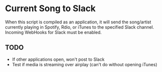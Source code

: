 # Current Song to Slack

When this script is compiled as an application, it will send the song/artist currently playing
in Spotify, Rdio, or iTunes to the specified Slack channel. Incoming WebHooks for Slack
must be enabled.

## TODO

* If other applications open, won't post to Slack
* Test if media is streaming over airplay (can't do without opening iTunes)